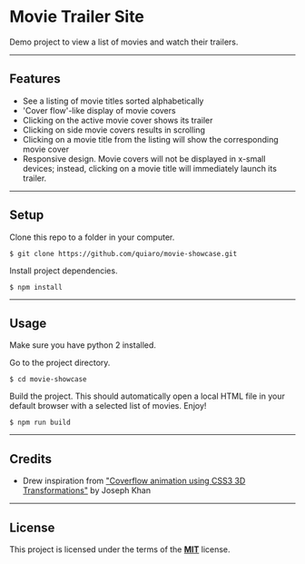 Movie Trailer Site
=====================

Demo project to view a list of movies and watch their trailers.

---

## Features
- See a listing of movie titles sorted alphabetically
- 'Cover flow'-like display of movie covers
- Clicking on the active movie cover shows its trailer
- Clicking on side movie covers results in scrolling
- Clicking on a movie title from the listing will show the corresponding movie cover
- Responsive design. Movie covers will not be displayed in x-small devices; instead, clicking on a movie title will immediately launch its trailer.

---

## Setup
Clone this repo to a folder in your computer.
```
$ git clone https://github.com/quiaro/movie-showcase.git
```

Install project dependencies.
```
$ npm install
```

---

## Usage
Make sure you have python 2 installed.

Go to the project directory.
```
$ cd movie-showcase
```

Build the project. This should automatically open a local HTML file in your default browser with a selected list of movies. Enjoy!
```
$ npm run build
```

---

## Credits

- Drew inspiration from ["Coverflow animation using CSS3 3D Transformations"](https://jbkflex.wordpress.com/2012/02/13/coverflow-animation-using-css3-3d-transformations-part1/) by Joseph Khan

---

## License

This project is licensed under the terms of the [**MIT**](https://opensource.org/licenses/MIT) license.
